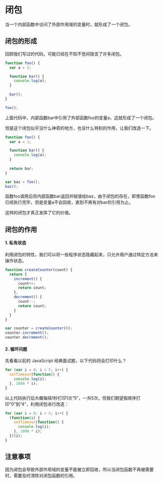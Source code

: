 # 闭包

当一个内部函数中访问了外部作用域的变量时，就形成了一个闭包。

## 闭包的形成

回顾我们写过的代码，可能已经在不知不觉间隐含了许多闭包。

```javascript
function foo() {
  var a = 1;

  function bar() {
    console.log(a);
  }
  
  bar();
}

foo();
```

上面代码中，内部函数bar中引用了外部函数foo的变量a，这就形成了一个闭包。

但是这个闭包似乎没什么神奇的地方，也没什么特别的作用，让我们改造一下。

```javascript
function foo() {
  var a = 1;

  function bar() {
    console.log(a);
  }
  
  return bar;
}

var baz = foo();
baz();
```

函数foo调用后将内部函数bar返回并赋值给baz，由于闭包的存在，即使函数foo已经执行完毕，但是变量a不会回收，直到不再有对bar的引用为止。

这样的闭包才真正发挥了它的价值。

## 闭包的作用

#### 1. 私有状态

利用闭包的特性，我们可以将一些程序状态隐藏起来，只允许用户通过特定方法来操作状态。

```javascript
function createCounter(count) {
  return {
    increment() {
      count++;
      return count;
    },
    decrement() {
      count--;
      return count;
    }
  }
}

var counter = createCounter(0);
counter.increment();
counter.decrement();
```

#### 2. 循环问题

先看看以前的 JavaScript 经典面试题，以下代码将会打印什么？

```js
for (var i = 0; i < 5; i++) {
  setTimeout(function() {
    console.log(i);
  }, 1000 * i);
}
```

以上代码执行后大概每隔1秒打印1次“5”，一共5次，但我们期望按顺序打印“0”到“4”，利用闭包进行改造：

```js
for (var i = 0; i < 5; i++) {
  (function(i) {
    setTimeout(function() {
      console.log(i);
    }, 1000 * i);
  })(i);
}
```

## 注意事项

因为闭包会导致外部作用域的变量不能被立即回收，所以当闭包函数不再被需要时，需要及时清除对闭包函数的引用。